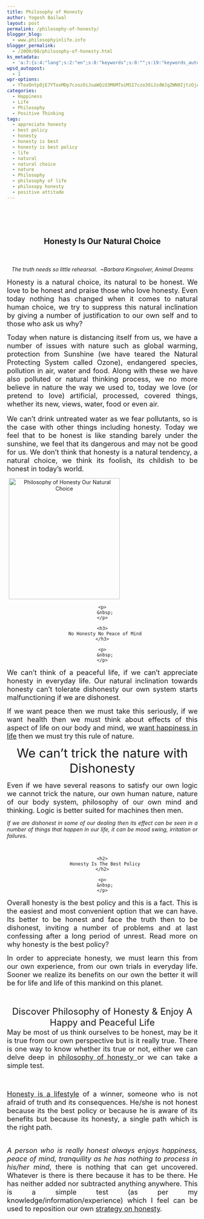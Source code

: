 ```yaml
---
title: Philosophy of Honesty
author: Yogesh Bailwal
layout: post
permalink: /philosophy-of-honesty/
blogger_blog:
  - www.philosophyinlife.info
blogger_permalink:
  - /2009/08/philosophy-of-honesty.html
ks_metadata:
  - 'a:7:{s:4:"lang";s:2:"en";s:8:"keywords";s:0:"";s:19:"keywords_autoupdate";s:1:"0";s:11:"description";s:0:"";s:22:"description_autoupdate";s:1:"0";s:5:"title";s:0:"";s:6:"robots";s:12:"index,follow";}'
wpsd_autopost:
  - 1
wpr-options:
  - YToxOntpOjE7YToxMDp7czozOiJuaWQiO3M6MToiMSI7czo3OiJzdWJqZWN0IjtzOjA6IiI7czo4OiJ0ZXh0Ym9keSI7czowOiIiO3M6ODoiaHRtbGJvZHkiO3M6MDoiIjtzOjc6ImRpc2FibGUiO2k6MDtzOjE1OiJub2N1c3RvbWl6YXRpb24iO2k6MTtzOjEyOiJub3Bvc3RzZXJpZXMiO2k6MTtzOjEwOiJodG1sZW5hYmxlIjtpOjE7czoxMjoiYXR0YWNoaW1hZ2VzIjtpOjE7czoyMToic2tpcGFjdGl2ZXN1YnNjcmliZXJzIjtpOjA7fX0=
categories:
  - Happiness
  - Life
  - Philosophy
  - Positive Thinking
tags:
  - appreciate honesty
  - best policy
  - honesty
  - honesty is best
  - honesty is best policy
  - life
  - natural
  - natural choice
  - nature
  - Philosophy
  - philosophy of life
  - philosopy honesty
  - positive attitude
---
```

<div style="text-align: center;">
  <span style="font-size: 130%;"><span style="font-size: 130%;"><span style="font-size: 180%;"><span style="font-style: italic; font-weight: bold;"><br /> </span></span></span></span></p> <h2>
    Honesty Is Our Natural Choice
  </h2>
  
  <p>
    <span style="font-size: 130%;"><br /> </span>
  </p>
</div>

<div style="text-align: justify;">
  <div style="font-family: &amp; amp; text-align: center;">
    <em>The truth needs so little rehearsal.  ~Barbara Kingsolver, Animal Dreams</em>
  </div>
  
  <p>
    <span style="font-size: 130%;">Honesty is a natural choice, its natural to be honest. We love to be honest and praise those who love honesty. Even today nothing has changed when it comes to natural human choice, we try to suppress this natural inclination by giving a number of justification to our own self and to those who ask us why?</span>
  </p>
  
  <p>
    <span style="font-size: 130%;">Today when nature is distancing itself from us, we have a number of issues with nature such as global warming, protection from Sunshine (we have teared the Natural Protecting System called Ozone), endangered species, pollution in air, water and food. Along with these we have also polluted or natural thinking process, we no more believe in nature the way we used to, today we love (or pretend to love) artificial, processed, covered things, whether its new, views, water, food or even air.<br /> </span><br /> <span style="font-size: 130%;">We can&#8217;t drink untreated water as we fear pollutants, so is the case with other things including honesty. Today we feel that to be honest is like standing barely under the sunshine, we feel that its dangerous and may not be good for us. We don&#8217;t think that honesty is a natural tendency, a natural choice, we think its foolish, its childish to be honest in today&#8217;s world.</span>
  </p>
  
  <div style="text-align: center;">
    <p>
      <img id="BLOGGER_PHOTO_ID_5368773333263571394" class="alignleft" style="cursor: pointer; display: block; height: 320px; margin: 5px; text-align: center; width: 293px; border: 0pt none;" src="http://1.bp.blogspot.com/_isvJWsX6PsU/SoG25tDD2cI/AAAAAAAAAHA/Jaqb4NIPsvU/s320/philosophy-honesty-in-children.jpg" alt="Philosophy of Honesty Our Natural Choice" width="293" height="320" border="0" />
    </p>
    
    <p>
      &nbsp;
    </p>
    
    <h3>
      No Honesty No Peace of Mind
    </h3>
    
    <p>
      &nbsp;
    </p>
  </div>
  
  <p>
    <span style="font-size: 130%;">We can&#8217;t think of a peaceful life, if we can&#8217;t appreciate honesty in everyday life. Our natural inclination towards honesty can&#8217;t tolerate dishonesty our own system starts malfunctioning if we are dishonest.</span>
  </p>
  
  <p>
    <span style="font-size: 130%;">If we want peace then we must take this seriously, if we want health then we must think about effects of this aspect of life on our body and mind, we <a href="http://www.philosophyinlife.info/where-can-we-find-happiness/" target="_self">want happiness in life</a> then we must try this rule of nature.</span>
  </p>
  
  <div style="font-weight: bold; text-align: center;">
    <span style="font-size: 130%;"><span style="font-size: 180%; font-weight: normal;">We can&#8217;t trick the nature with Dishonesty</span><br /> </span>
  </div>
  
  <p>
    <span style="font-size: 130%;">Even if we have several reasons to satisfy our own logic we cannot trick the nature, our own human nature, nature of our body system, philosophy of our own mind and thinking. Logic is better suited for machines then men.</span>
  </p>
  
  <p>
    <em>If we are dishonest in some of our dealing then its effect can be seen in a number of things that happen in our life, it can be mood swing, irritation or failures</em>.
  </p>
  
  <div style="text-align: center;">
    <p>
      &nbsp;
    </p>
    
    <h2>
      Honesty Is The Best Policy
    </h2>
    
    <p>
      &nbsp;
    </p>
  </div>
  
  <p>
    <span style="font-size: 130%;">Overall honesty is the best policy and this is a fact. This is the easiest and most convenient option that we can have. Its better to be honest and face the truth then to be dishonest, inviting a number of problems and at last confessing after a long period of unrest. Read more on why honesty is the best policy?</span>
  </p>
  
  <div style="text-align: justify;">
    <span style="font-size: 130%;"> In order to appreciate honesty, we must learn this from our own experience, from our own trials in everyday life. Sooner we realize its benefits on our own the better it will be for life and life of this mankind on this planet.</span>
  </div>
  
  <p>
    <span style="font-size: 130%;"><br /> </span>
  </p>
  
  <div style="text-align: center;">
    <span style="font-size: x-large;">Discover Philosophy of Honesty & Enjoy A Happy and Peaceful Life</span>
  </div>
  
  <div style="text-align: justify;">
    <span style="font-size: 130%;">May be most of us think ourselves to be honest, may be it is true from our own perspective but is it really true. There is one way to know whether its true or not, either we can delve deep in <a href="http://www.philosophyinlife.info/philosophy-of-honesty/" target="_self">philosophy of honesty </a>or we can take a simple test.</span>
  </div>
  
  <p>
    <span style="font-size: 130%;"><br /> </span><br /> <span style="font-size: 130%;"><a title="Honesty leads to Happiness" href="http://www.philosophyinlife.info/honesty-leads-to-happiness/">Honesty is a lifestyle</a> of a winner, someone who is not afraid of truth and its consequences. He/she is not honest because its the best policy or because he is aware of its benefits but because its honesty, a single path which is the right path.</span><br /> <span style="font-size: 130%;"><br /> </span><br /> <span style="font-size: 130%;"><em>A person who is really honest always enjoys happiness, peace of mind, tranquility as he has nothing to process in his/her mind</em>, there is nothing that can get uncovered. Whatever is there is there because it has to be there. He has neither added nor subtracted anything anywhere. This is a simple test (as per my knowledge/information/experience) which I feel can be used to reposition our own <a title="Honesty Is A Keyword" href="http://www.philosophyinlife.info/41/honesty-is-a-keyword.htm">strategy on honesty</a>.<br /> </span>
  </p>
</div>